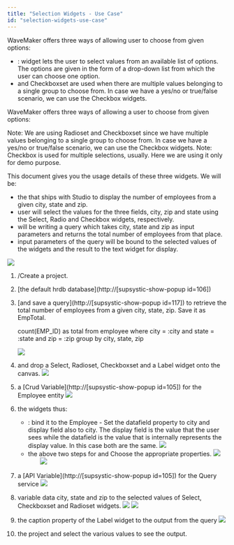 ```yaml
---
title: "Selection Widgets - Use Case"
id: "selection-widgets-use-case"
---
```


WaveMaker offers three ways of allowing user to choose from given options:

- : widget lets the user to select values from an available list of options. The options are given in the form of a drop-down list from which the user can choose one option.
- and Checkboxset are used when there are multiple values belonging to a single group to choose from. In case we have a yes/no or true/false scenario, we can use the Checkbox widgets.

WaveMaker offers three ways of allowing a user to choose from given options:

Note: We are using Radioset and Checkboxset since we have multiple values belonging to a single group to choose from. In case we have a yes/no or true/false scenario, we can use the Checkbox widgets. Note: Checkbox is used for multiple selections, usually. Here we are using it only for demo purpose.

This document gives you the usage details of these three widgets. We will be:

- the that ships with Studio to display the number of employees from a given city, state and zip.
- user will select the values for the three fields, city, zip and state using the Select, Radio and Checkbox widgets, respectively.
- will be writing a query which takes city, state and zip as input parameters and returns the total number of employees from that place.
- input parameters of the query will be bound to the selected values of the widgets and the result to the text widget for display.

[![](../assets/selection_run2.png)](../assets/selection_run2.png)

1. /Create a project.
2. [the default hrdb database](http://[supsystic-show-popup id=106])
3. [and save a query](http://[supsystic-show-popup id=117]) to retrieve the total number of employees from a given city, state, zip. Save it as EmpTotal.
    
     count(EMP\_ID) as total
    from employee
    where city = :city and state = :state and zip = :zip
    group by city, state, zip
    
    [![](../assets/selection_query.png)](../assets/selection_query.png)
4. and drop a Select, Radioset, Checkboxset and a Label widget onto the canvas. [![](../assets/selection_design.png)](../assets/selection_design.png)
5. a [Crud Variable](http://[supsystic-show-popup id=105]) for the Employee entity [![](../assets/selection_lv.png)](../assets/selection_lv.png)
6. the widgets thus:
    - : bind it to the Employee - Set the datafield property to city and display field also to city. The display field is the value that the user sees while the datafield is the value that is internally represents the display value. In this case both are the same. [![](../assets/selection_sel_prop.png)](../assets/selection_sel_prop.png)
    - the above two steps for and Choose the appropriate properties. [![](../assets/selection_check_prop.png)](../assets/selection_check_prop.png)       [![](../assets/selection_radio_prop.png)](../assets/selection_radio_prop.png)
7. a [API Variable](http://[supsystic-show-popup id=105]) for the Query service [![](../assets/selection_sv.png)](../assets/selection_sv.png)
8. variable data city, state and zip to the selected values of Select, Checkboxset and Radioset widgets. [![](../assets/selection_SV_data.png)](../assets/selection_SV_data.png) [![](../assets/selection_SV_bind.png)](../assets/selection_SV_bind.png)
9. the caption property of the Label widget to the output from the query [![](../assets/selection_text.png)](../assets/selection_text.png)
10. the project and select the various values to see the output.
